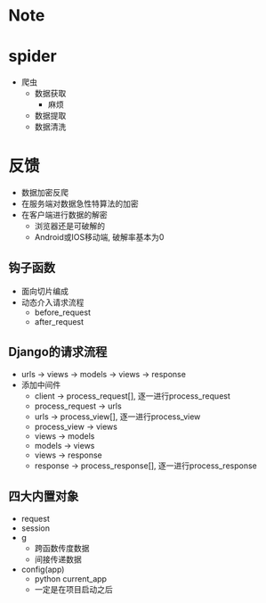 # Note

# spider
- 爬虫
    - 数据获取
        - 麻烦
    - 数据提取
    - 数据清洗

# 反馈
- 数据加密反爬
- 在服务端对数据急性特算法的加密
- 在客户端进行数据的解密
    - 浏览器还是可破解的
    - Android或IOS移动端, 破解率基本为0
    
## 钩子函数
- 面向切片编成
- 动态介入请求流程
    - before_request
    - after_request
    
## Django的请求流程
- urls -> views -> models -> views -> response
- 添加中间件
    - client -> process_request[], 逐一进行process_request
    - process_request -> urls
    - urls -> process_view[], 逐一进行process_view
    - process_view -> views
    - views -> models
    - models -> views
    - views -> response
    - response ->  process_response[], 逐一进行process_response
    
 ## 四大内置对象
 - request
 - session
 - g
    - 跨函数传度数据
    - 间接传递数据
 - config(app)
    - python  current_app
    - 一定是在项目启动之后